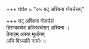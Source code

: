 +++
title = "०५ यद् अश्विना गोवर्चसम्"

+++
यद् अश्विना गोवर्चसं  
हिरण्यवर्चसं हस्तिवर्चसम् अश्विना ।  
तेनाहम् अस्या मूर्धानम्  
अभि षिञ्चामि नार्याः ॥